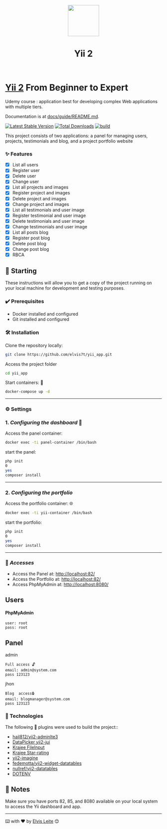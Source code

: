 <p align="center">
    <a href="https://github.com/yiisoft" target="_blank">
        <img src="https://avatars0.githubusercontent.com/u/993323" height="100px">
    </a>
    <h1 align="center">Yii 2 </h1>
    <br>
</p>

# [Yii 2](https://www.yiiframework.com/) From Beginner to Expert
Udemy course :   application best for
developing complex Web applications with multiple tiers.

Documentation is at [docs/guide/README.md](docs/guide/README.md).

[![Latest Stable Version](https://img.shields.io/packagist/v/yiisoft/yii2-app-advanced.svg)](https://packagist.org/packages/yiisoft/yii2-app-advanced)
[![Total Downloads](https://img.shields.io/packagist/dt/yiisoft/yii2-app-advanced.svg)](https://packagist.org/packages/yiisoft/yii2-app-advanced)
[![build](https://github.com/yiisoft/yii2-app-advanced/workflows/build/badge.svg)](https://github.com/yiisoft/yii2-app-advanced/actions?query=workflow%3Abuild)


This project consists of two applications: a panel for managing users, projects, testimonials and blog, and a project portfolio website

### ✨ Features
- [x] List all users
- [x] Register user
- [x] Delete user
- [x] Change user
- [x] List all projects and images
- [x] Register project and images
- [x] Delete project and images
- [x] Change project and images
- [x] List all testimonials and user image
- [x] Register testimonial and user image
- [x] Delete testimonials and user image
- [x] Change testimonials and user image
- [x] List all posts blog
- [x] Register post blog
- [x] Delete post blog
- [x] Change post blog
- [x] RBCA

## 🚀 Starting

These instructions will allow you to get a copy of the project running on your local machine for development and testing purposes.


### ✔️ Prerequisites

* Docker installed and configured
* Git installed and configured

### 🛠️ Installation

Clone the repository locally:

```bash
git clone https://github.com/elvis7t/yii_app.git
```
Access the project folder
```bash
cd yii_app
```

Start containers: 🐋

```bash
docker-compose up -d
```
---
### ⚙️ Settings

### 1. *Configuring the dashboard* 📶
Access the panel container:
```bash
docker exec -ti panel-container /bin/bash
```
start the panel:

```bash
php init
0
yes
composer install
```
---

### 2. *Configuring the portfolio*
Access the portfolio container: 🌐
```bash
docker exec -ti yii-container /bin/bash
```
start the portfolio:

```bash
php init
0
yes
composer install
```
---
### 🔗 *Accesses*

* Access the Panel at:
[http://localhost:82/](http://localhost:82/)
* Access the Portfolio at:
[http://localhost:82/](http://localhost:85/)
* Access PhpMyAdmin at:
[http://localhost:8080/](http://localhost:8080/)


## Users

#### PhpMyAdmin
```
user: root
pass: root
```
## Panel

admin
```
Full access 🔓
email: admin@system.com
pass 123123
```
jhon

```
Blog  access🔒
email: blogmanager@system.com
pass 123123
```
### 🤖 Technologies

The following 🔌 plugins were used to build the project::

- [hail812/yii2-adminlte3](https://github.com/muyuym/yii2-adminlte3)
- [DataPicker yii2-jui](https://www.yiiframework.com/extension/yiisoft/yii2-jui)
- [Krajee FileInput](https://plugins.krajee.com/file-input#translations)
- [Krajee Star-rating](https://plugins.krajee.com/widget-details/star-rating)
- [yii2-imagine](https://www.yiiframework.com/extension/yiisoft/yii2-imagine)
- [fedemotta/yii2-widget-datatables](https://github.com/fedemotta/yii2-widget-datatables)
- [nullref/yii2-datatables](https://github.com/NullRefExcep/yii2-datatables/blob/master/src/DataTable.php)
- [DOTENV](https://github.com/vlucas/phpdotenv)

## 📝 Notes 
Make sure you have ports 82, 85, and 8080 available on your local system to access the Yii dashboard and app.


---
⌨️ with ❤️ by [Elvis Leite](https://gist.github.com/elvis7t) 😊
